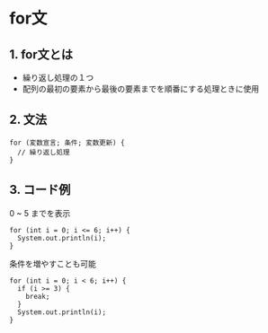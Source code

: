 # for文

## 1. for文とは
- 繰り返し処理の１つ
- 配列の最初の要素から最後の要素までを順番にする処理ときに使用

## 2. 文法
```
for (変数宣言; 条件; 変数更新) {
  // 繰り返し処理
}
```

## 3. コード例
0 ~ 5 までを表示
```
for (int i = 0; i <= 6; i++) {
  System.out.println(i);
}
```

条件を増やすことも可能
```
for (int i = 0; i < 6; i++) {
  if (i >= 3) {
    break;
  }
  System.out.println(i);
}
```
